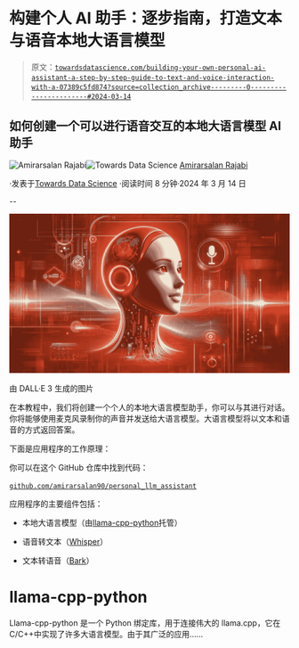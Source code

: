 # 构建个人 AI 助手：逐步指南，打造文本与语音本地大语言模型

> 原文：[`towardsdatascience.com/building-your-own-personal-ai-assistant-a-step-by-step-guide-to-text-and-voice-interaction-with-a-07389c5fd874?source=collection_archive---------0-----------------------#2024-03-14`](https://towardsdatascience.com/building-your-own-personal-ai-assistant-a-step-by-step-guide-to-text-and-voice-interaction-with-a-07389c5fd874?source=collection_archive---------0-----------------------#2024-03-14)

## 如何创建一个可以进行语音交互的本地大语言模型 AI 助手

[](https://medium.com/@amirarsalan.rajabi?source=post_page---byline--07389c5fd874--------------------------------)![Amirarsalan Rajabi](https://medium.com/@amirarsalan.rajabi?source=post_page---byline--07389c5fd874--------------------------------)[](https://towardsdatascience.com/?source=post_page---byline--07389c5fd874--------------------------------)![Towards Data Science](https://towardsdatascience.com/?source=post_page---byline--07389c5fd874--------------------------------) [Amirarsalan Rajabi](https://medium.com/@amirarsalan.rajabi?source=post_page---byline--07389c5fd874--------------------------------)

·发表于[Towards Data Science](https://towardsdatascience.com/?source=post_page---byline--07389c5fd874--------------------------------) ·阅读时间 8 分钟·2024 年 3 月 14 日

--

![](img/a9528c05f159035c8106c93e01d79888.png)

由 DALL·E 3 生成的图片

在本教程中，我们将创建一个个人的本地大语言模型助手，你可以与其进行对话。你将能够使用麦克风录制你的声音并发送给大语言模型。大语言模型将以文本和语音的方式返回答案。

下面是应用程序的工作原理：

你可以在这个 GitHub 仓库中找到代码：

[`github.com/amirarsalan90/personal_llm_assistant`](https://github.com/amirarsalan90/personal_llm_assistant)

应用程序的主要组件包括：

+   本地大语言模型（由[llama-cpp-python](https://github.com/abetlen/llama-cpp-python)托管）

+   语音转文本（[Whisper](http://openai/whisper-large-v2)）

+   文本转语音（[Bark](http://suno/bark)）

# llama-cpp-python

Llama-cpp-python 是一个 Python 绑定库，用于连接伟大的 llama.cpp，它在 C/C++中实现了许多大语言模型。由于其广泛的应用……

